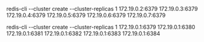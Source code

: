 redis-cli --cluster create --cluster-replicas 1 172.19.0.2:6379 172.19.0.3:6379 172.19.0.4:6379 172.19.0.5:6379 172.19.0.6:6379 172.19.0.7:6379


redis-cli --cluster create --cluster-replicas 1 172.19.0.1:6379 172.19.0.1:6380 172.19.0.1:6381 172.19.0.1:6382 172.19.0.1:6383 172.19.0.1:6384